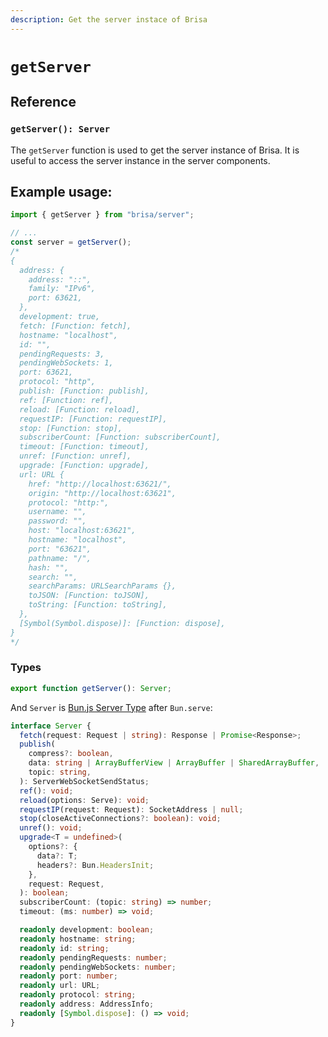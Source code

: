 ```yaml
---
description: Get the server instace of Brisa
---
```


# `getServer`

## Reference

### `getServer(): Server`

The `getServer` function is used to get the server instance of Brisa. It is useful to access the server instance in the server components.

## Example usage:

```ts
import { getServer } from "brisa/server";

// ...
const server = getServer();
/* 
{
  address: {
    address: "::",
    family: "IPv6",
    port: 63621,
  },
  development: true,
  fetch: [Function: fetch],
  hostname: "localhost",
  id: "",
  pendingRequests: 3,
  pendingWebSockets: 1,
  port: 63621,
  protocol: "http",
  publish: [Function: publish],
  ref: [Function: ref],
  reload: [Function: reload],
  requestIP: [Function: requestIP],
  stop: [Function: stop],
  subscriberCount: [Function: subscriberCount],
  timeout: [Function: timeout],
  unref: [Function: unref],
  upgrade: [Function: upgrade],
  url: URL {
    href: "http://localhost:63621/",
    origin: "http://localhost:63621",
    protocol: "http:",
    username: "",
    password: "",
    host: "localhost:63621",
    hostname: "localhost",
    port: "63621",
    pathname: "/",
    hash: "",
    search: "",
    searchParams: URLSearchParams {},
    toJSON: [Function: toJSON],
    toString: [Function: toString],
  },
  [Symbol(Symbol.dispose)]: [Function: dispose],
}
*/
```

### Types

```ts
export function getServer(): Server;
```

And `Server` is [Bun.js Server Type](https://bun.sh/docs/api/http#reference) after `Bun.serve`:

```ts
interface Server {
  fetch(request: Request | string): Response | Promise<Response>;
  publish(
    compress?: boolean,
    data: string | ArrayBufferView | ArrayBuffer | SharedArrayBuffer,
    topic: string,
  ): ServerWebSocketSendStatus;
  ref(): void;
  reload(options: Serve): void;
  requestIP(request: Request): SocketAddress | null;
  stop(closeActiveConnections?: boolean): void;
  unref(): void;
  upgrade<T = undefined>(
    options?: {
      data?: T;
      headers?: Bun.HeadersInit;
    },
    request: Request,
  ): boolean;
  subscriberCount: (topic: string) => number;
  timeout: (ms: number) => void;

  readonly development: boolean;
  readonly hostname: string;
  readonly id: string;
  readonly pendingRequests: number;
  readonly pendingWebSockets: number;
  readonly port: number;
  readonly url: URL;
  readonly protocol: string;
  readonly address: AddressInfo;
  readonly [Symbol.dispose]: () => void;
}
```

